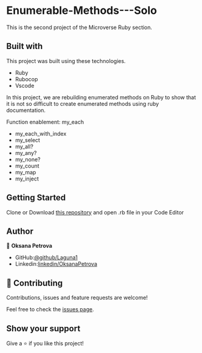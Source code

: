 # Enumerable-Methods---Solo

  This is the second project of the Microverse Ruby section.

 ## Built with
  This project was built using these technologies.

 - Ruby
 - Rubocop
 - Vscode

  In this project, we are rebuilding enumerated methods on Ruby to show 
  that it is not so difficult to create enumerated methods using ruby documentation.

  Function enablement: my_each
 - my_each_with_index
 - my_select
 - my_all?
 - my_any?
 - my_none?
 - my_count
 - my_map
 - my_inject
 
 ## Getting Started

Clone or Download [this repository](https://github.com/Laguna1/Enumerable-Methods---Solo.git) and open .rb file in your Code Editor

## Author


👤 **Oksana Petrova**

- GitHub:[@github/Laguna1](https://github.com/Laguna1)
- Linkedin:[linkedin/OksanaPetrova](https://www.linkedin.com/in/oksana-petrova-005bb0145/)



## 🤝 Contributing

Contributions, issues and feature requests are welcome!

Feel free to check the [issues page](https://github.com/Laguna1/Bubble-Sort/issues).

## Show your support

Give a ⭐️ if you like this project!
